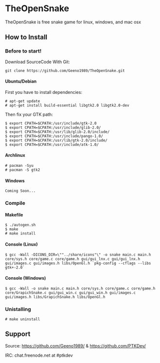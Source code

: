 # TheOpenSnake

TheOpenSnake is free snake game for linux, windows, and mac osx

## How to Install

### Before to start!

Download SourceCode With Git:

	git clone https://github.com/Geeno1989/TheOpenSnake.git

#### Ubuntu/Debian

First you have to install dependencies:

    # apt-get update
    # apt-get install build-essential libgtk2.0 libgtk2.0-dev

Then fix your GTK path:

    $ export CPATH=$CPATH:/usr/include/gtk-2.0
    $ export CPATH=$CPATH:/usr/include/glib-2.0/
    $ export CPATH=$CPATH:/usr/lib/glib-2.0/include/
    $ export CPATH=$CPATH:/usr/include/pango-1.0/
    $ export CPATH=$CPATH:/usr/lib/gtk-2.0/include/
    $ export CPATH=$CPATH:/usr/include/atk-1.0/


####  Archlinux
    # pacman -Syu
    # pacman -S gtk2
    
    
#### Windows

	Coming Soon...


### Compile 

#### Makefile
    $ ./autogen.sh
    $ make
    # make install
    
#### Console (Linux)
	$ gcc -Wall -DICONS_DIR=\""../share/icons"\" -o snake main.c main.h core/sys.h core/game.c core/game.h gui/gui_lnx.c gui/gui_lnx.h gui/images.c gui/images.h libs/OpenGl.h `pkg-config --cflags --libs gtk+-2.0`
	
#### Console (Windows)
	$ gcc -Wall -o snake main.c main.h core/sys.h core/game.c core/game.h core/GrapichSnake.c gui/gui_win.c gui/gui_win.h gui/images.c gui/images.h libs/GrapichSnake.h libs/OpenGl.h
	
    
### Unistalling

    # make uninstall

	
## Support

Source: https://github.com/Geeno1989/ & https://github.com/PTKDev/

IRC: chat.freenode.net at #ptkdev

